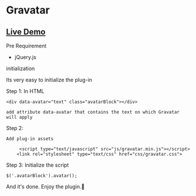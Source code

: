 # Gravatar

## [Live Demo](http://sachingvit.github.io/Gravatar/)


Pre Requirement 

- jQuery.js

initialization 

Its very easy to initialize the plug-in 

Step 1: 
	In HTML 
	
	<div data-avatar="text" class="avatarBlock"></div>
	
	add attribute data-avatar that contains the text on which Gravatar will apply
	

Step 2:
	
	Add plug-in assets
	
		 <script type="text/javascript" src="js/gravatar.min.js"></script>
		<link rel="stylesheet" type="text/css" href="css/gravatar.css">
Step 3: 
	Initialize the script
	
	$('.avatarBlock').avatar();


And it's done. Enjoy the plugin.👏	
	
	


